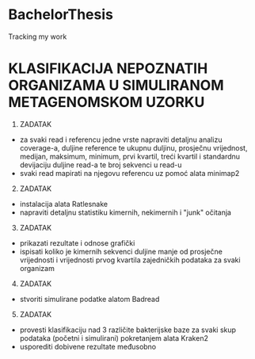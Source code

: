 # BachelorThesis
Tracking my work

# KLASIFIKACIJA NEPOZNATIH ORGANIZAMA U SIMULIRANOM METAGENOMSKOM UZORKU

1. ZADATAK
-  za svaki read i referencu jedne vrste napraviti detaljnu analizu coverage-a, duljine reference te ukupnu duljinu, prosječnu vrijednost, medijan, maksimum, minimum, prvi kvartil, treći kvartil i standardnu devijaciju duljine read-a te broj sekvenci u read-u
- svaki read mapirati na njegovu referencu uz pomoć alata minimap2

2. ZADATAK
- instalacija alata Ratlesnake
- napraviti detaljnu statistiku kimernih, nekimernih i "junk" očitanja

3. ZADATAK
- prikazati rezultate i odnose grafički
- ispisati koliko je kimernih sekvenci duljine manje od prosječne vrijednosti i vrijednosti prvog kvartila zajedničkih podataka za svaki organizam

4. ZADATAK
- stvoriti simulirane podatke alatom Badread

5. ZADATAK
- provesti klasifikaciju nad 3 različite bakterijske baze za svaki skup podataka (početni i simulirani) pokretanjem alata Kraken2
- usporediti dobivene rezultate međusobno
